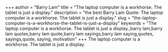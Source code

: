 +++
author = "Barry Lam"
title = "The laptop computer is a workhorse. The tablet is just a display."
description = "the best Barry Lam Quote: The laptop computer is a workhorse. The tablet is just a display."
slug = "the-laptop-computer-is-a-workhorse-the-tablet-is-just-a-display"
keywords = "The laptop computer is a workhorse. The tablet is just a display.,barry lam,barry lam quotes,barry lam quote,barry lam sayings,barry lam saying,quotes, sayings,quote, saying, motivation"
+++
The laptop computer is a workhorse. The tablet is just a display.
